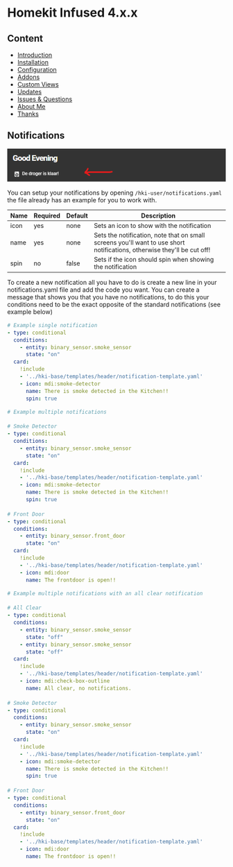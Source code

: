 # Homekit Infused 4.x.x

## Content
- [Introduction](index.md)
- [Installation](installation.md)
- [Configuration](configuration.md)
- [Addons](addons.md)
- [Custom Views](custom_views.md)
- [Updates](updates.md)
- [Issues & Questions](issues.md)
- [About Me](about.md)
- [Thanks](thanks.md)

## Notifications

![Homekit Infused](../images/notifications.png)

You can setup your notifications by opening `/hki-user/notifications.yaml` the file already has an example for you to work with.

| Name | Required | Default | Description |
|----------------------------------|-------------|----------------------------------|----------------------------------------------------------------------------------------------------------------------------------------------------------------------|
| icon | yes | none | Sets an icon to show with the notification |
| name | yes | none | Sets the notification, note that on small screens you'll want to use short notifications, otherwise they'll be cut off! |
| spin | no | false | Sets if the icon should spin when showing the notification |

To create a new notification all you have to do is create a new line in your notifications.yaml file and add the code you want.
You can create a message that shows you that you have no notifications, to do this your conditions need to be the exact opposite of the standard notifications (see example below)

```yaml
# Example single notification
- type: conditional
  conditions:
    - entity: binary_sensor.smoke_sensor
      state: "on"
  card:
    !include
    - '../hki-base/templates/header/notification-template.yaml'
    - icon: mdi:smoke-detector
      name: There is smoke detected in the Kitchen!!
      spin: true
```
```yaml
# Example multiple notifications

# Smoke Detector
- type: conditional
  conditions:
    - entity: binary_sensor.smoke_sensor
      state: "on"
  card:
    !include
    - '../hki-base/templates/header/notification-template.yaml'
    - icon: mdi:smoke-detector
      name: There is smoke detected in the Kitchen!!
      spin: true

# Front Door
- type: conditional
  conditions:
    - entity: binary_sensor.front_door
      state: "on"
  card:
    !include
    - '../hki-base/templates/header/notification-template.yaml'
    - icon: mdi:door
      name: The frontdoor is open!!
```
```yaml
# Example multiple notifications with an all clear notification

# All Clear
- type: conditional
  conditions:
    - entity: binary_sensor.smoke_sensor
      state: "off"
    - entity: binary_sensor.smoke_sensor
      state: "off"
  card:
    !include
    - '../hki-base/templates/header/notification-template.yaml'
    - icon: mdi:check-box-outline
      name: All clear, no notifications.
      
# Smoke Detector
- type: conditional
  conditions:
    - entity: binary_sensor.smoke_sensor
      state: "on"
  card:
    !include
    - '../hki-base/templates/header/notification-template.yaml'
    - icon: mdi:smoke-detector
      name: There is smoke detected in the Kitchen!!
      spin: true

# Front Door
- type: conditional
  conditions:
    - entity: binary_sensor.front_door
      state: "on"
  card:
    !include
    - '../hki-base/templates/header/notification-template.yaml'
    - icon: mdi:door
      name: The frontdoor is open!!
```
